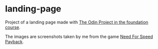 # landing-page

Project of a landing page made with [The Odin Project in the foundation course](https://www.theodinproject.com/paths/foundations/courses/foundations).

The images are screenshots taken by me from the game [Need For Speed Payback](https://store.steampowered.com/app/1262580/Need_for_Speed_Payback/).
